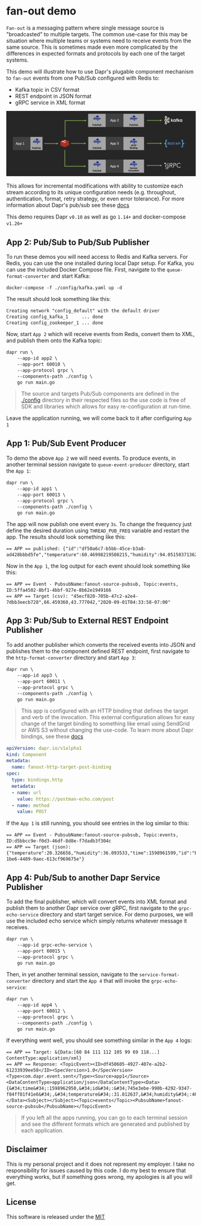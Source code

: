 # fan-out demo 

`Fan-out` is a messaging pattern where single message source is "broadcasted" to multiple targets. The common use-case for this may be situation where multiple teams or systems need to receive events from the same source. This is sometimes made even more complicated by the differences in expected formats and protocols by each one of the target systems. 

This demo will illustrate how to use Dapr's plugable component mechanism to `fan-out` events from one Pub/Sub configured with Redis to:

* Kafka topic in CSV format 
* REST endpoint in JSON format 
* gRPC service in XML format 

![](./img/fan-out-in-dapr.png)

This allows for incremental modifications with ability to customize each stream according to its unique configuration needs (e.g. throughout, authentication, format, retry strategy, or even error tolerance). For more information about Dapr's pub/sub see these [docs](https://github.com/dapr/docs/tree/master/concepts/publish-subscribe-messaging)

This demo requires Dapr `v0.10` as well as go `1.14+` and docker-compose `v1.26+`

## App 2: Pub/Sub to Pub/Sub Publisher

To run these demos you will need access to Redis and Kafka servers. For Redis, you can use the one installed during local Dapr setup. For Kafka, you can use the included Docker Compose file. First, navigate to the `queue-format-converter` and start Kafka:

```shell
docker-compose -f ./config/kafka.yaml up -d
```

The result should look something like this:

```shell
Creating network "config_default" with the default driver
Creating config_kafka_1     ... done
Creating config_zookeeper_1 ... done
```

Now, start `App 2` which will receive events from Redis, convert them to XML, and publish them onto the Kafka topic:

```shell
dapr run \
    --app-id app2 \
    --app-port 60010 \
    --app-protocol grpc \
    --components-path ./config \
    go run main.go
```

> The source and targets Pub/Sub components are defined in the [./config](./config) directory in their respected files so the use code is free of SDK and libraries which allows for easy re-configuration at run-time. 

Leave the application running, we will come back to it after configuring `App 1`

## App 1: Pub/Sub Event Producer

To demo the above `App 2` we will need events. To produce events, in another terminal session navigate to `queue-event-producer` directory, start the `App 1`: 

```shell
dapr run \
    --app-id app1 \
    --app-port 60013 \
    --app-protocol grpc \
    --components-path ./config \
    go run main.go
```

The app will now publish one event every `3s`. To change the frequency just define the desired duration using `THREAD_PUB_FREQ` variable and restart the app. The results should look something like this:

```shell
== APP == published: {"id":"df50a6c7-b5bb-45ce-b3a8-ad428bbbd5fe","temperature":60.46998219508215,"humidity":94.05150371362079,"time":1598960035}
```

Now in the `App 1`, the log output for each event should look something like this: 

```shell
== APP == Event - PubsubName:fanout-source-pubsub, Topic:events, ID:5ffa4502-8bf1-4bbf-927e-8b62e1949166
== APP == Target (csv): "45ecf820-705b-47c2-a2e4-7dbb3eecb728",66.459360,43.777042,"2020-09-01T04:33:58-07:00"
```

## App 3: Pub/Sub to External REST Endpoint Publisher

To add another publisher which converts the received events into JSON and publishes them to the component defined REST endpoint, first navigate to the `http-format-converter` directory and start `App 3`:

```shell
dapr run \
    --app-id app3 \
    --app-port 60011 \
    --app-protocol grpc \
    --components-path ./config \
    go run main.go
```

> This app is configured with an HTTP binding that defines the target and verb of the invocation. This external configuration allows for easy change of the target binding to something like email using SendGrid or AWS S3 without changing the use-code. To learn more about Dapr bindings, see these [docs](https://github.com/dapr/docs/tree/master/concepts/bindings#supported-bindings-and-specs)

```yaml
apiVersion: dapr.io/v1alpha1
kind: Component
metadata:
  name: fanout-http-target-post-binding
spec:
  type: bindings.http
  metadata:
  - name: url
    value: https://postman-echo.com/post
  - name: method
    value: POST
```

If the `App 1` is still running, you should see entries in the log similar to this:

```shell
== APP == Event - PubsubName:fanout-source-pubsub, Topic:events, ID:d5bbcc9e-f0d3-46df-8d8e-f7dadb3f304c
== APP == Target (json): {"temperature":20.326656,"humidity":36.093533,"time":1598961599,"id":"b2fa85cf-1be6-4489-9aec-613cf969675e"}
```

## App 4: Pub/Sub to another Dapr Service Publisher 

To add the final publisher, which will convert events into XML format and publish them to another Dapr service over gRPC, first navigate to the `grpc-echo-service` directory and start target service. For demo purposes, we will use the included echo service which simply returns whatever message it receives.

```shell
dapr run \
    --app-id grpc-echo-service \
    --app-port 60015 \
    --app-protocol grpc \
    go run main.go
```

Then, in yet another terminal session, navigate to the `service-format-converter` directory and start the `App 4` that will invoke the `grpc-echo-service`:

```shell
dapr run \
    --app-id app4 \
    --app-port 60012 \
    --app-protocol grpc \
    --components-path ./config \
    go run main.go
```

If everything went well, you should see something similar in the `App 4` logs: 

```shell
== APP == Target: &{Data:[60 84 111 112 105 99 69 118...] ContentType:application/xml}
== APP == Response: <TopicEvent><ID>df450605-4927-407e-a2b2-61233939ee58</ID><SpecVersion>1.0</SpecVersion><Type>com.dapr.event.sent</Type><Source>app1</Source><DataContentType>application/json</DataContentType><Data>{&#34;time&#34;:1598962950,&#34;id&#34;:&#34;745e3ebe-990b-4292-9347-f84ff81f41e6&#34;,&#34;temperature&#34;:31.812637,&#34;humidity&#34;:46.894296}</Data><Subject></Subject><Topic>events</Topic><PubsubName>fanout-source-pubsub</PubsubName></TopicEvent>
```

> If you left all the apps running, you can go to each terminal session and see the different formats which are generated and published by each application.


## Disclaimer

This is my personal project and it does not represent my employer. I take no responsibility for issues caused by this code. I do my best to ensure that everything works, but if something goes wrong, my apologies is all you will get.

## License

This software is released under the [MIT](../LICENSE)
